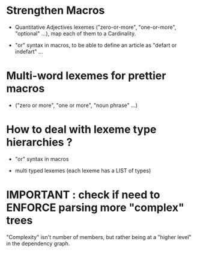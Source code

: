 # Strengthen Macros

* Quantitative Adjectives lexemes ("zero-or-more", "one-or-more", "optional" ...), map each of them to a Cardinality.

* "or" syntax in macros, to be able to define an article as "defart or indefart" ...

# Multi-word lexemes for prettier macros 

* ("zero or more", "one or more", "noun phrase" ...)

# How to deal with lexeme type hierarchies ?

* "or" syntax in macros

* multi typed lexemes (each lexeme has a LIST of types)


# IMPORTANT : check if need to ENFORCE parsing more "complex" trees 

"Complexity" isn't number of members, but rather being at a "higher level" in the dependency graph.